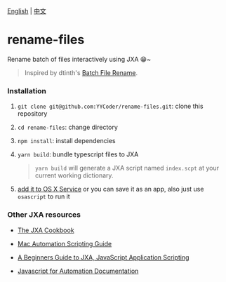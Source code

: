 [English](./docs/en.md) | [中文](./docs/cn.md)

# rename-files
Rename batch of files interactively using JXA 😁~

> Inspired by dtinth's [Batch File Rename](https://gist.github.com/dtinth/93e230152a771dcb1ec5).

### Installation
1. `git clone git@github.com:YYCoder/rename-files.git`: clone this repository
1. `cd rename-files`: change directory
1. `npm install`: install dependencies
1. `yarn build`: bundle typescript files to JXA
   
   > `yarn build` will generate a JXA script named `index.scpt` at your current working dictionary.

3. [add it to OS X Service](https://developer.apple.com/library/archive/documentation/LanguagesUtilities/Conceptual/MacAutomationScriptingGuide/MakeaSystem-WideService.html#//apple_ref/doc/uid/TP40016239-CH46-SW1) or you can save it as an app, also just use `osascript` to run it

### Other JXA resources
* [The JXA Cookbook](https://github.com/JXA-Cookbook/JXA-Cookbook/wiki#table-of-contents)

* [Mac Automation Scripting Guide](https://developer.apple.com/library/archive/documentation/LanguagesUtilities/Conceptual/MacAutomationScriptingGuide/index.html#//apple_ref/doc/uid/TP40016239-CH56-SW1)

* [A Beginners Guide to JXA, JavaScript Application Scripting](https://computers.tutsplus.com/tutorials/a-beginners-guide-to-javascript-application-scripting-jxa--cms-27171)

* [Javascript for Automation Documentation](https://developer.apple.com/library/archive/releasenotes/InterapplicationCommunication/RN-JavaScriptForAutomation/Articles/OSX10-11.html#//apple_ref/doc/uid/TP40014508-CH110-SW1)


